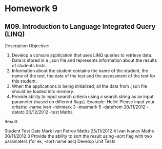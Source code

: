 # Homework 9

## M09. Introduction to Language Integrated Query (LINQ)

Description
Objective:

1. Develop a console application that uses LINQ queries to retrieve data. Data is stored in a .json file and represents information about the results of students tests.
2. Information about the student contains the name of the student, the name of the test, the date of the test and the assessment of the test for this student.
3. When the applications is being initialized, all the data from .json file should be loaded into memory.
4. Provide ability to input search criteria using a search string as an input parameter (based on different flags).
   Example: Hello! Please input your criteria: -name Ivan -minmark 3 -maxmark 5 -datefrom 20/11/2012 -dateto 20/12/2012 -test Maths

Result:

Student Test Date Mark
Ivan Petrov Maths 25/11/2012 4
Ivan Ivanov Maths 30/11/2012 3
Provide the ability to sort the result using -sort flag with two paramaters (for ex, -sort name asc)
Develop Unit Tests
